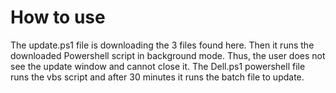 # How to use
The update.ps1 file is downloading the 3 files found here. 
Then it runs the downloaded Powershell script in background mode. 
Thus, the user does not see the update window and cannot close it.
The Dell.ps1 powershell file runs the vbs script and after 30 minutes it runs the batch file to update.

